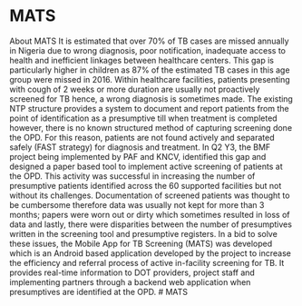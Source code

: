 # MATS
About MATS
It is estimated that over 70% of TB cases are missed annually in Nigeria due to wrong diagnosis, poor notification, inadequate access to health and inefficient linkages between healthcare centers. This gap is particularly higher in children as 87% of the estimated TB cases in this age group were missed in 2016. Within healthcare facilities, patients presenting with cough of 2 weeks or more duration are usually not proactively screened for TB hence, a wrong diagnosis is sometimes made. The existing NTP structure provides a system to document and report patients from the point of identification as a presumptive till when treatment is completed however, there is no known structured method of capturing screening done the OPD. For this reason, patients are not found actively and separated safely (FAST strategy) for diagnosis and treatment. In Q2 Y3, the BMF project being implemented by PAF and KNCV, identified this gap and designed a paper based tool to implement active screening of patients at the OPD. This activity was successful in increasing the number of presumptive patients identified across the 60 supported facilities but not without its challenges. Documentation of screened patients was thought to be cumbersome therefore data was usually not kept for more than 3 months; papers were worn out or dirty which sometimes resulted in loss of data and lastly, there were disparities between the number of presumptives written in the screening tool and presumptive registers. In a bid to solve these issues, the Mobile App for TB Screening (MATS) was developed which is an Android based application developed by the project to increase the efficiency and referral process of active in-facility screening for TB. It provides real-time information to DOT providers, project staff and implementing partners through a backend web application when presumptives are identified at the OPD. # MATS
